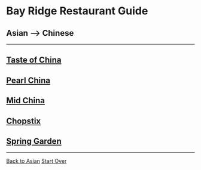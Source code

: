 # Bay Ridge Restaurant Guide
## Asian --> Chinese
---
## [Taste of China](http://www.brooklyntasteofchina.com/)
## [Pearl China](https://www.brooklynpearlofchina.com/)
## [Mid China](https://www.midchinabrooklyn.com/)
## [Chopstix](https://www.chopstixofnyc.com/chopstix-bay-ridge)
## [Spring Garden](https://www.springgardenbayridge.com/menu.aspx)
---
[Back to Asian](asian.md)
[Start Over](../home.md)